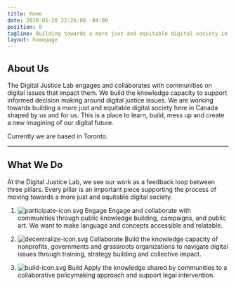 ```yaml
---
title: Home
date: 2018-05-28 22:26:00 -04:00
position: 0
tagline: Building towards a more just and equitable digital society in Canada
layout: homepage
---
```


## About Us

The Digital Justice Lab engages and collaborates with communities on digital issues that impact them. We build the knowledge capacity to support informed decision making around digital justice issues. We are working towards building a more just and equitable digital society here in Canada shaped by us and for us. This is a place to learn, build, mess up and create a new imagining of our digital future.

Currently we are based in Toronto.

---

## What We Do

At the Digital Justice Lab, we see our work as a feedback loop between three pillars. Every pillar is an important piece supporting the process of moving towards a more just and equitable digital society.

<gallery>

1. ![participate-icon.svg](/uploads/participate-icon.svg)
   Engage
   Engage and collaborate with communities through public knowledge building, campaigns, and public art. We want to make language and concepts accessible and relatable.

2. ![decentralize-icon.svg](/uploads/decentralize-icon.svg)
   Collaborate
   Build the knowledge capacity of nonprofits, governments and grassroots organizations to navigate digital issues through training, strategy building and collective impact.

3. ![build-icon.svg](/uploads/build-icon.svg)
   Build
   Apply the knowledge shared by communities to a collaborative policymaking approach and support legal intervention.

</gallery>